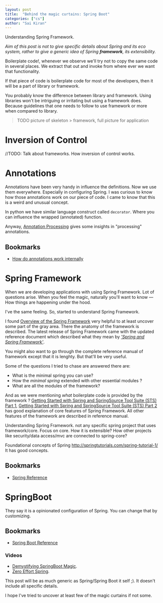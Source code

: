 ```yaml
---
layout: post
title:  "Behind the magic curtains: Spring Boot"
categories: ["cs"]
author: "Sai Kiran"
---
```


Understanding Spring Framework.

*Aim of this post is not to give specific details about Spring and its eco system, rather to give a generic idea of Spring **framework**, its extensibility.*

Boilerplate code!, whenever we observe we'll try not to copy the same code in several places. 
We extract that out and invoke from where ever we want that functionality. 

If that piece of code is boilerplate code for most of the developers, then it will be a part of library or framework.


You probably know the difference between library and framework. Using libraries won't be intriguing or irritating but using a framework does. 
Because guidelines that one needs to follow to use framework or more when compared to library. 

> TODO picture of skeleton > framework, full picture for application

# Inversion of Control
//TODO: Talk about frameworks. How inversion of control works.


# Annotations
Annotations have been very handy in influence the definitions. Now we use them everywhere. 
Especially in configuring Spring. 
I was curious to know how those annotations work on our piece of code. 
I came to know that this is a weird and unusual concept.

In python we have similar language construct called `decorator`. Where you can influence the wrapped (annotated) function.

Anyway, [Annotation Processing][Annotation Processing 101] gives some insights in "processing" annotations.
## Bookmarks
- [How do annotations work internally][How do annotations work internally]


# Spring Framework


When we are developing applications with using Spring Framework. Lot of questions arise. 
When you feel the magic, naturally you'll want to know &mdash; How things are happening under the hood.

I've the same feeling. So, started to understand Spring Framework.

I found [Overview of the Spring Framework][Framework Modules] very helpful to at least uncover some part of the gray area.
There the anatomy of the framework is described. 
The latest release of Spring Framework came with the updated reference document which described what they mean by [*'Spring and Spring Framework'*][Spring and Spring Framework].


You might also want to go through the complete reference manual of framework except that it is lenghty. But that'll be very useful.

Some of the questions I tried to chase are answered there are:
- What is the minimal spring you can use?
- How the *minimal spring* extended with other essential modules ?
- What are all the modules of the framework?


And as we were mentioning *what* boilerplate code is provided by the framework ?
[Getting Started with Spring and SpringSource Tool Suite (STS) Part 1][SpringVideo1], 
[Getting Started with Spring and SpringSource Tool Suite (STS) Part 2][SpringVideo2]
has good explanation of core features of Spring Framework. All other features of the framework are described in reference manual.



Understanding Spring Framework. not any specific spring project that uses framework/core.
Focus on core. How it is extensible? How other projects like security/data access/mvc are connected to spring-core?



Foundational concepts of Spring 
http://springtutorials.com/spring-tutorial-1/ It has good concepts.


## Bookmarks
- [Spring Reference][Spring Link 1]

# SpringBoot
They say it is a opinionated configuration of Spring. You can change that by customizing.
## Bookmarks
- [Spring Boot Reference][Springboot Link 1]

### Videos
- [Demystifying SpringBoot Magic][Demystifying SpringBoot Magic].
- [Zero Effort Spring][Zero Effort Spring].


This post will be as much generic as Spring/Spring Boot it self ;). It doesn't include all specific details.



I hope I've tried to uncover at least few of the magic curtains if not some.


[Annotation Processing 101]: http://hannesdorfmann.com/annotation-processing/annotationprocessing101
[How do annotations work internally]: https://stackoverflow.com/questions/18189980/how-do-annotations-work-internally

[Spring Link 1]: http://docs.spring.io/spring/docs/current/spring-framework-reference/htmlsingle/
[SpringOverView]: https://docs.spring.io/spring/docs/current/spring-framework-reference/html/overview.html
[Framework Modules]: https://docs.spring.io/spring/docs/4.3.9.RELEASE/spring-framework-reference/htmlsingle/#overview-modules
[Spring and Spring Framework]: https://docs.spring.io/spring/docs/5.0.x/spring-framework-reference/overview.html#what-we-mean-by-spring
[SpringVideo1]: https://www.youtube.com/watch?v=kSITVsOUvLU
[SpringVideo2]: https://www.youtube.com/watch?v=u3axrmN-wrE
[Springboot Link 1]: http://docs.spring.io/spring-boot/docs/current/reference/htmlsingle/
[Demystifying SpringBoot Magic]: https://spring.io/blog/2016/12/14/spring-tips-demystifying-bootiful-magic
[Zero Effort Spring]: https://www.youtube.com/watch?v=cTPAKMIm_pM&list=PLgGXSWYM2FpOa_FTla-x5Wd10dpmgrRC4